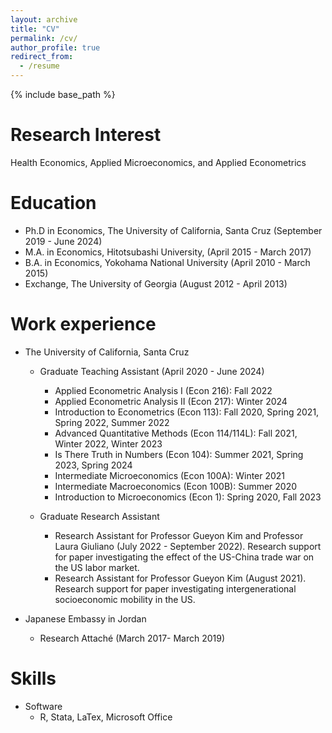 ```yaml
---
layout: archive
title: "CV"
permalink: /cv/
author_profile: true
redirect_from:
  - /resume
---
```


{% include base_path %}

Research Interest
======
Health Economics, Applied Microeconomics, and Applied Econometrics

Education
======
* Ph.D in Economics, The University of California, Santa Cruz (September 2019 - June 2024)
* M.A. in Economics, Hitotsubashi University, (April 2015 - March 2017)
* B.A. in Economics, Yokohama National University (April 2010 - March 2015)
* Exchange, The University of Georgia (August 2012 - April 2013)

Work experience
======
* The University of California, Santa Cruz
  * Graduate Teaching Assistant (April 2020 - June 2024) 
    * Applied Econometric Analysis I (Econ 216): Fall 2022
    * Applied Econometric Analysis II (Econ 217): Winter 2024
    * Introduction to Econometrics (Econ 113): Fall 2020, Spring 2021, Spring 2022, Summer 2022
    * Advanced Quantitative Methods (Econ 114/114L): Fall 2021, Winter 2022, Winter 2023
    * Is There Truth in Numbers (Econ 104): Summer 2021, Spring 2023, Spring 2024
    * Intermediate Microeconomics (Econ 100A): Winter 2021
    * Intermediate Macroeconomics (Econ 100B): Summer 2020
    * Introduction to Microeconomics (Econ 1): Spring 2020, Fall 2023
      
  * Graduate Research Assistant  
    * Research Assistant for Professor Gueyon Kim and Professor Laura Giuliano (July 2022 - September 2022). Research support for paper investigating the effect of the US-China trade war on the US labor market.
    * Research Assistant for Professor Gueyon Kim (August 2021). Research support for paper investigating intergenerational socioeconomic mobility in the US.
  
* Japanese Embassy in Jordan
  * Research Attaché (March 2017- March 2019)
  
Skills
======
* Software
  * R, Stata, LaTex, Microsoft Office


